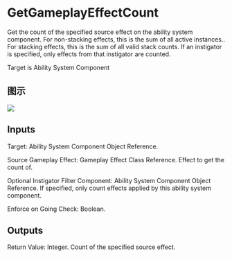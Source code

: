 # GetGameplayEffectCount

Get the count of the specified source effect on the ability system component. For non-stacking effects, this is the sum of all active instances.. For stacking effects, this is the sum of all valid stack counts. If an instigator is specified, only effects from that instigator are counted.

Target is Ability System Component

## 图示

![]($-20221218-19085665.png)

## Inputs

Target: Ability System Component Object Reference.

Source Gameplay Effect: Gameplay Effect Class Reference. Effect to get the count of.

Optional Instigator Filter Component: Ability System Component Object Reference. If specified, only count effects applied by this ability system component.

Enforce on Going Check: Boolean.  

## Outputs

Return Value: Integer. Count of the specified source effect.

